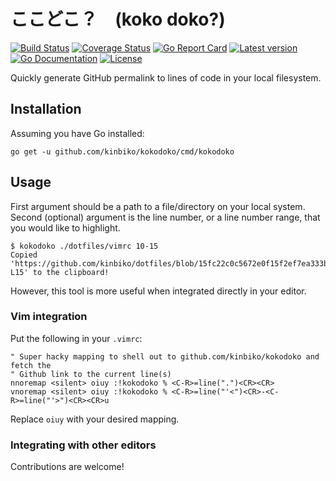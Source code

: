 # ここどこ？　(koko doko?)

[![Build Status](https://github.com/kinbiko/kokodoko/workflows/Go/badge.svg)](https://github.com/kinbiko/kokodoko/actions)
[![Coverage Status](https://coveralls.io/repos/github/kinbiko/kokodoko/badge.svg?branch=main)](https://coveralls.io/github/kinbiko/kokodoko?branch=main)
[![Go Report Card](https://goreportcard.com/badge/github.com/kinbiko/kokodoko)](https://goreportcard.com/report/github.com/kinbiko/kokodoko)
[![Latest version](https://img.shields.io/github/tag/kinbiko/kokodoko.svg?label=latest%20version&style=flat)](https://github.com/kinbiko/kokodoko/releases)
[![Go Documentation](http://img.shields.io/badge/godoc-documentation-blue.svg?style=flat)](https://pkg.go.dev/github.com/kinbiko/kokodoko?tab=doc)
[![License](https://img.shields.io/github/license/kinbiko/kokodoko.svg?style=flat)](https://github.com/kinbiko/kokodoko/blob/master/LICENSE)

Quickly generate GitHub permalink to lines of code in your local filesystem.

## Installation

Assuming you have Go installed:

```
go get -u github.com/kinbiko/kokodoko/cmd/kokodoko
```

## Usage

First argument should be a path to a file/directory on your local system.
Second (optional) argument is the line number, or a line number range, that you would like to highlight.

```console
$ kokodoko ./dotfiles/vimrc 10-15
Copied 'https://github.com/kinbiko/dotfiles/blob/15fc22c0c5672e0f15f2ef7ea333bd620aa9965c/vimrc#L10-L15' to the clipboard!
```

However, this tool is more useful when integrated directly in your editor.

### Vim integration

Put the following in your `.vimrc`:

```vim
" Super hacky mapping to shell out to github.com/kinbiko/kokodoko and fetch the
" Github link to the current line(s)
nnoremap <silent> oiuy :!kokodoko % <C-R>=line(".")<CR><CR>
vnoremap <silent> oiuy :!kokodoko % <C-R>=line("'<")<CR>-<C-R>=line("'>")<CR><CR>u
```

Replace `oiuy` with your desired mapping.

### Integrating with other editors

Contributions are welcome!
